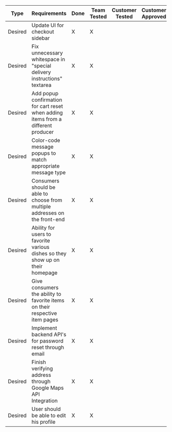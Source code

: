 Type | Requirements | Done | Team Tested | Customer Tested | Customer Approved | Assigned to
--- | --- | --- | --- | --- | --- | ---
Desired | Update UI for checkout sidebar | X | X | | | Dor Friedman
Desired | Fix unnecessary whitespace in "special delivery instructions" textarea | X | X | | | Dor Friedman
Desired | Add popup confirmation for cart reset when adding items from a different producer | X | X | | | Dor Friedman
Desired | Color-code message popups to match appropriate message type | X | X | | | Dor Friedman
Desired | Consumers should be able to choose from multiple addresses on the front-end | X | X | | | Ani Ryali
Desired | Ability for users to favorite various dishes so they show up on their homepage | X | X | | | Arun Kanumuru
Desired | Give consumers the ability to favorite items on their respective item pages | X | X | | | Arun Kanumuru
Desired | Implement backend API's for password reset through email | X | X | | | Ben Charles
Desired | Finish verifying address through Google Maps API Integration | X | X | | | Varun Patel
Desired | User should be able to edit his profile | X | X | | | Grant Guan
